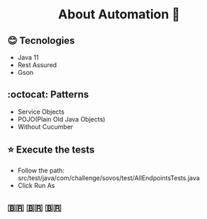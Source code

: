 <h1 align="center"> 
  About Automation 🚀 
</h1>


## :blush: **Tecnologies**

- Java 11
- Rest Assured
- Gson

## :octocat: **Patterns**

- Service Objects
- POJO(Plain Old Java Objects)
- Without Cucumber

## :star: **Execute the tests**

- Follow the path: src/test/java/com/challenge/sovos/test/AllEndpointsTests.java
- Click Run As 

##            :brazil: :brazil: :brazil: 

